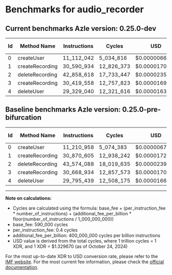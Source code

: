 # Benchmarks for audio_recorder

## Current benchmarks Azle version: 0.25.0-dev

| Id  | Method Name     | Instructions | Cycles     | USD           | USD/Million Calls | Change                              |
| --- | --------------- | ------------ | ---------- | ------------- | ----------------- | ----------------------------------- |
| 0   | createUser      | 11_112_042   | 5_034_816  | $0.0000066946 | $6.69             | <font color="green">-98_916</font>  |
| 1   | createRecording | 30_590_934   | 12_826_373 | $0.0000170548 | $17.05            | <font color="green">-279_671</font> |
| 2   | deleteRecording | 42_858_618   | 17_733_447 | $0.0000235796 | $23.57            | <font color="green">-715_470</font> |
| 3   | createRecording | 30_419_558   | 12_757_823 | $0.0000169637 | $16.96            | <font color="green">-249_376</font> |
| 4   | deleteUser      | 29_329_040   | 12_321_616 | $0.0000163837 | $16.38            | <font color="green">-466_399</font> |

## Baseline benchmarks Azle version: 0.25.0-pre-bifurcation

| Id  | Method Name     | Instructions | Cycles     | USD           | USD/Million Calls |
| --- | --------------- | ------------ | ---------- | ------------- | ----------------- |
| 0   | createUser      | 11_210_958   | 5_074_383  | $0.0000067473 | $6.74             |
| 1   | createRecording | 30_870_605   | 12_938_242 | $0.0000172036 | $17.20            |
| 2   | deleteRecording | 43_574_088   | 18_019_635 | $0.0000239602 | $23.96            |
| 3   | createRecording | 30_668_934   | 12_857_573 | $0.0000170963 | $17.09            |
| 4   | deleteUser      | 29_795_439   | 12_508_175 | $0.0000166317 | $16.63            |

---

**Note on calculations:**

-   Cycles are calculated using the formula: base_fee + (per_instruction_fee \* number_of_instructions) + (additional_fee_per_billion \* floor(number_of_instructions / 1_000_000_000))
-   base_fee: 590_000 cycles
-   per_instruction_fee: 0.4 cycles
-   additional_fee_per_billion: 400_000_000 cycles per billion instructions
-   USD value is derived from the total cycles, where 1 trillion cycles = 1 XDR, and 1 XDR = $1.329670 (as of October 24, 2024)

For the most up-to-date XDR to USD conversion rate, please refer to the [IMF website](https://www.imf.org/external/np/fin/data/rms_sdrv.aspx).
For the most current fee information, please check the [official documentation](https://internetcomputer.org/docs/current/developer-docs/gas-cost#execution).
